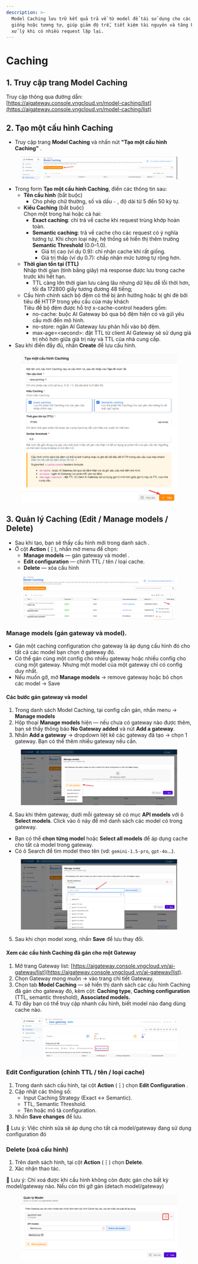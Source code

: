 ```yaml
---
description: >-
  Model Caching lưu trữ kết quả trả về từ model để tái sử dụng cho các request
  giống hoặc tương tự, giúp giảm độ trễ, tiết kiệm tài nguyên và tăng khả năng
  xử lý khi có nhiều request lặp lại.
---
```


# Caching

## 1. Truy cập trang Model Caching

Truy cập thông qua đường dẫn: [https://aigateway.console.vngcloud.vn/model-caching/list](https://aigateway.console.vngcloud.vn/model-caching/list)

## 2. Tạo một cấu hình **Caching**&#x20;

* Truy cập trang **Model Caching** và nhấn nút **"Tạo một cấu hình Caching"** .

<figure><img src="../../../.gitbook/assets/image (2) (1) (1).png" alt=""><figcaption></figcaption></figure>

* Trong form **Tạo một cấu hình Caching**, điền các thông tin sau:
  * **Tên cấu hình** (bắt buộc)
    * Cho phép chữ thường, số và dấu `-` , độ dài từ 5 đến 50 ký tự.
  * **Kiểu Caching** (bắt buộc)\
    Chọn một trong hai hoặc cả hai:
    * **Exact caching**: chỉ trả về cache khi request trùng khớp hoàn toàn.
    * **Semantic caching**: trả về cache cho các request có ý nghĩa tương tự. Khi chọn loại này, hệ thống sẽ hiển thị thêm trường **Semantic Threshold** (0.0–1.0).
      * Giá trị cao (ví dụ 0.9): chỉ nhận cache khi rất giống.
      * Giá trị thấp (ví dụ 0.7): chấp nhận mức tương tự rộng hơn.
  * **Thời gian tồn tại (TTL)** \
    Nhập thời gian (tính bằng giây) mà response được lưu trong cache trước khi hết hạn.
    * TTL càng lớn thời gian lưu càng lâu nhưng dữ liệu dễ lỗi thời hơn, tối đa 172800 giấy tương đương 48 tiếng;
  * Cấu hình chính sách bộ đệm có thể bị ảnh hưởng hoặc bị ghi đè bởi tiêu đề HTTP trong yêu cầu của máy khách\
    Tiêu đề bộ đệm được hỗ trợ x-cache-control headers gồm:
    * no-cache: buộc AI Gateway bỏ qua bộ đệm hiện có và gửi yêu cầu mới đến mô hình.
    * no-store: ngăn AI Gateway lưu phản hồi vào bộ đệm.
    * max-age=\<second>: đặt TTL từ client AI Gateway sẽ sử dụng giá trị nhỏ hơn giữa giá trị này và TTL của nhà cung cấp.
* Sau khi điền đầy đủ, nhấn **Create** để lưu cấu hình.

<div data-full-width="false"><figure><img src="../../../.gitbook/assets/image (1) (1) (1) (1).png" alt=""><figcaption></figcaption></figure></div>

## 3. Quản lý Caching (Edit / Manage models / Delete)

* Sau khi tạo, bạn sẽ thấy cấu hình mới trong danh sách .
* Ở cột **Action** (**⋮**), nhấn mở menu để chọn:
  * **Manage models** — gán gateway và model .
  * **Edit configuration** — chỉnh TTL / tên / loại cache.
  * **Delete** — xóa cấu hình&#x20;

<figure><img src="../../../.gitbook/assets/image (2) (1) (1) (1).png" alt=""><figcaption></figcaption></figure>

### Manage models (gán gateway và model).

* Gán một caching configuration cho gateway là áp dụng cấu hình đó cho tất cả các model bạn chọn ở gateway đó.
* Có thể gán cùng một config cho nhiều gateway hoặc nhiều config cho cùng một gateway. Nhưng một model của một gateway chỉ có config duy nhất.
* Nếu muốn gỡ, mở **Manage models** → remove gateway hoặc bỏ chọn các model → Save

#### Các bước gán gateway và model

1. Trong danh sách Model Caching, tại config cần gán, nhấn menu → **Manage models**&#x20;
2. Hộp thoại **Manage models** hiện — nếu chưa có gateway nào được thêm, bạn sẽ thấy thông báo **No Gateway added** và nút **Add a gateway**.
3. Nhấn **Add a gateway** → dropdown liệt kê các gateway đã tạo → chọn 1 gateway. Bạn có thể thêm nhiều gateway nếu cần.

<figure><img src="../../../.gitbook/assets/image (3) (1) (1).png" alt=""><figcaption></figcaption></figure>

4. Sau khi thêm gateway, dưới mỗi gateway sẽ có mục **API models** với ô **Select models**. Click vào ô này để mở danh sách các model có trong gateway.

* Bạn có thể **chọn từng model** hoặc **Select all models** để áp dụng cache cho tất cả model trong gateway.
* Có ô Search để tìm model theo tên (vd: `gemini-1.5-pro`, `gpt-4o`...).

<figure><img src="../../../.gitbook/assets/image (4) (1).png" alt=""><figcaption></figcaption></figure>

5. Sau khi chọn model xong, nhấn **Save** để lưu thay đổi.

#### Xem các cấu hình Caching đã gán cho một Gateway

1. Mở trang Gateway list: [https://aigateway.console.vngcloud.vn/ai-gateway/list](https://aigateway.console.vngcloud.vn/ai-gateway/list).
2. Chọn Gateway mong muốn → vào trang chi tiết Gateway.
3. Chọn tab **Model Caching** — sẽ hiển thị danh sách các cấu hình Caching đã gán cho gateway đó, kèm cột: **Caching type**, **Caching configuration** (TTL, semantic threshold), **Associated models.**
4. Từ đây bạn có thể truy cập nhanh cấu hình, biết model nào đang dùng cache nào.

<figure><img src="../../../.gitbook/assets/image (7).png" alt=""><figcaption></figcaption></figure>

### Edit Configuration (chỉnh TTL / tên / loại cache)

1. Trong danh sách cấu hình, tại cột **Action** (**⋮**) chọn **Edit Configuration** .
2. Cập nhật các thông số:
   * Input Caching Strategy (Exact ↔ Semantic).
   * TTL, Semantic Threshold.
   * Tên hoặc mô tả configuration.
3. Nhấn **Save changes** để lưu.

📌 Lưu ý: Việc chỉnh sửa sẽ áp dụng cho tất cả model/gateway đang sử dụng configuration đó

### Delete (xoá cấu hình)

1. Trên danh sách hình, tại cột **Action** (**⋮**) chọn **Delete**.
2. Xác nhận thao tác.

📌 Lưu ý: Chỉ xoá được khi cấu hình không còn được gán cho bất kỳ model/gateway nào. Nếu còn thì gỡ gán (detach model/gateway)

<figure><img src="../../../.gitbook/assets/image (8).png" alt=""><figcaption></figcaption></figure>

